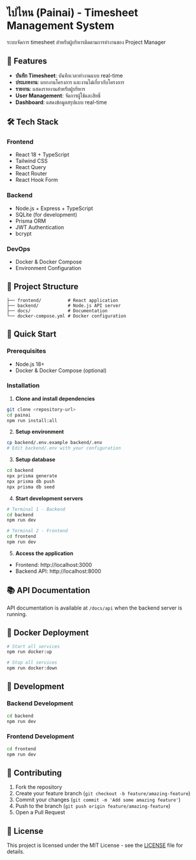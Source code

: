 # ไปไหน (Painai) - Timesheet Management System

ระบบจัดการ timesheet สำหรับผู้บริหารติดตามการทำงานของ Project Manager

## 🚀 Features

- **บันทึก Timesheet**: บันทึกเวลาทำงานแบบ real-time
- **ประเภทงาน**: แยกงานโครงการ และงานไม่เกี่ยวกับโครงการ
- **รายงาน**: แสดงรายงานสำหรับผู้บริหาร
- **User Management**: จัดการผู้ใช้และสิทธิ์
- **Dashboard**: แสดงข้อมูลสรุปแบบ real-time

## 🛠 Tech Stack

### Frontend
- React 18 + TypeScript
- Tailwind CSS
- React Query
- React Router
- React Hook Form

### Backend
- Node.js + Express + TypeScript
- SQLite (for development)
- Prisma ORM
- JWT Authentication
- bcrypt

### DevOps
- Docker & Docker Compose
- Environment Configuration

## 📁 Project Structure

```
├── frontend/          # React application
├── backend/           # Node.js API server
├── docs/              # Documentation
└── docker-compose.yml # Docker configuration
```

## 🚀 Quick Start

### Prerequisites
- Node.js 18+
- Docker & Docker Compose (optional)

### Installation

1. **Clone and install dependencies**
```bash
git clone <repository-url>
cd painai
npm run install:all
```

2. **Setup environment**
```bash
cp backend/.env.example backend/.env
# Edit backend/.env with your configuration
```

3. **Setup database**
```bash
cd backend
npx prisma generate
npx prisma db push
npx prisma db seed
```

4. **Start development servers**
```bash
# Terminal 1 - Backend
cd backend
npm run dev

# Terminal 2 - Frontend
cd frontend
npm run dev
```

5. **Access the application**
- Frontend: http://localhost:3000
- Backend API: http://localhost:8000

## 📚 API Documentation

API documentation is available at `/docs/api` when the backend server is running.

## 🐳 Docker Deployment

```bash
# Start all services
npm run docker:up

# Stop all services
npm run docker:down
```

## 📝 Development

### Backend Development
```bash
cd backend
npm run dev
```

### Frontend Development
```bash
cd frontend
npm run dev
```

## 🤝 Contributing

1. Fork the repository
2. Create your feature branch (`git checkout -b feature/amazing-feature`)
3. Commit your changes (`git commit -m 'Add some amazing feature'`)
4. Push to the branch (`git push origin feature/amazing-feature`)
5. Open a Pull Request

## 📄 License

This project is licensed under the MIT License - see the [LICENSE](LICENSE) file for details.
